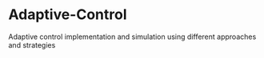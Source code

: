 # Adaptive-Control
Adaptive control implementation and simulation using different approaches and strategies
